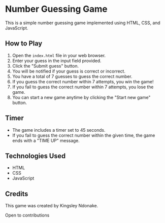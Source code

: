 # Number Guessing Game

This is a simple number guessing game implemented using HTML, CSS, and JavaScript.

## How to Play

1. Open the `index.html` file in your web browser.
2. Enter your guess in the input field provided.
3. Click the "Submit guess" button.
4. You will be notified if your guess is correct or incorrect.
5. You have a total of 7 guesses to guess the correct number.
6. If you guess the correct number within 7 attempts, you win the game!
7. If you fail to guess the correct number within 7 attempts, you lose the game.
8. You can start a new game anytime by clicking the "Start new game" button.

## Timer

- The game includes a timer set to 45 seconds.
- If you fail to guess the correct number within the given time, the game ends with a "TIME UP" message.

## Technologies Used

- HTML
- CSS
- JavaScript

## Credits

This game was created by Kingsley Ndonake.

Open to contributions
